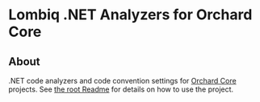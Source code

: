 # Lombiq .NET Analyzers for Orchard Core

## About

.NET code analyzers and code convention settings for [Orchard Core](https://orchardcore.net/) projects. See [the root Readme](../Readme.md) for details on how to use the project.
